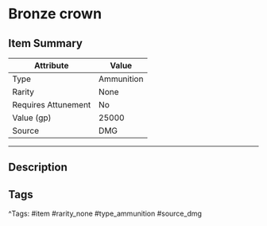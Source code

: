 # Bronze crown

## Item Summary

| Attribute            | Value                        |
|----------------------|------------------------------|
| Type                 | Ammunition |
| Rarity               | None             |
| Requires Attunement  | No                |
| Value (gp)           | 25000    |
| Source               | DMG |

---

## Description



## Tags

^Tags: #item #rarity_none #type_ammunition #source_dmg